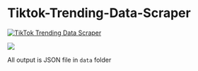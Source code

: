 # Tiktok-Trending-Data-Scraper
[![TikTok Trending Data Scraper](https://github.com/tahaluindo/Tiktok-Trending-Data-Scraper/actions/workflows/npm-publish.yml/badge.svg)](https://github.com/tahaluindo/Tiktok-Trending-Data-Scraper/actions/workflows/npm-publish.yml)

<img src="https://p16-va-tiktok.ibyteimg.com/obj/musically-maliva-obj/92790a4f062326cccfd2d9e811e3b1bc"/>

All output is JSON file in `data` folder

